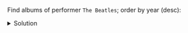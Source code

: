 Find albums of performer `The Beatles`; order by year (desc):

<details>
  <summary>Solution</summary>

```
SELECT * 
FROM albums_by_performer 
WHERE performer = 'The Beatles';
```{{execute}}

</details>

